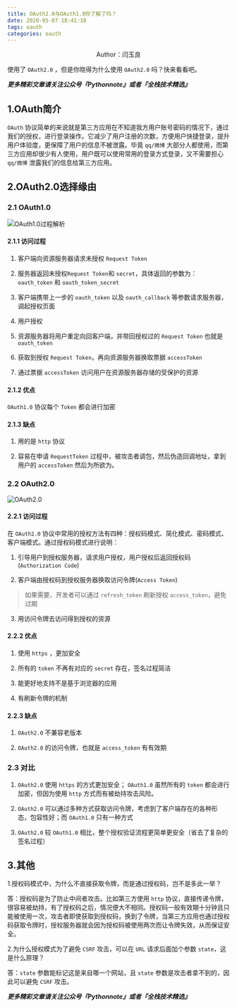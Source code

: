 ```yaml
---
title: OAuth2.0与OAuth1.0你了解了吗？
date: 2020-05-07 18:41:18
tags: oauth
categories: oauth
---
```


<center>Author：闫玉良</center>

使用了 `OAuth2.0` ，但是你晓得为什么使用 `OAuth2.0` 吗？快来看看吧。

<!--more-->

***更多精彩文章请关注公众号『Pythonnote』或者『全栈技术精选』***

## 1.OAuth简介

`OAuth` 协议简单的来说就是第三方应用在不知道我方用户账号密码的情况下，通过我们的授权，进行登录操作。它减少了用户注册的次数，方便用户快捷登录，提升用户体验度，更保障了用户的信息不被泄露。毕竟 `qq/微博` 大部分人都使用，而第三方应用却很少有人使用，用户既可以使用常用的登录方式登录，又不需要担心  `qq/微博`  泄露我们的信息给第三方应用。

## 2.OAuth2.0选择缘由

### 2.1 OAuth1.0

![OAuth1.0过程解析](https://img-blog.csdnimg.cn/20190521200756553.png?x-oss-process=image/watermark,type_ZmFuZ3poZW5naGVpdGk,shadow_10,text_aHR0cHM6Ly9ibG9nLmNzZG4ubmV0L2l2b2xjYW5v,size_16,color_FFFFFF,t_70)

#### 2.1.1 访问过程

1) 客户端向资源服务器请求未授权 `Request Token`

2) 服务器返回未授权`Request Token`和 `secret`，具体返回的参数为：`oauth_token` 和 `oauth_token_secret`

3) 客户端携带上一步的 `oauth_token` 以及 `oauth_callback` 等参数请求服务器，调起授权页面

4) 用户授权

5) 资源服务器将用户重定向回客户端，并带回授权过的 `Request Token` 也就是 `oauth_token`

6) 获取到授权 `Request Token`，再向资源服务器换取票据  `accessToken` 

7) 通过票据 `accessToken` 访问用户在资源服务器存储的受保护的资源

#### 2.1.2 优点

 `OAuth1.0` 协议每个 `Token` 都会进行加密

####  2.1.3 缺点

1) 用的是 `http` 协议

2) 容易在申请 `RequestToken` 过程中，被攻击者调包，然后伪造回调地址，拿到用户的 `accessToken` 然后为所欲为。

### 2.2 OAuth2.0

![OAuth2.0](https://images0.cnblogs.com/blog2015/545673/201505/221134251825386.png)

#### 2.2.1 访问过程

在 `OAuth2.0` 协议中常用的授权方法有四种：授权码模式、简化模式、密码模式、客户端模式。通过授权码模式进行说明：

1) 引导用户到授权服务器，请求用户授权，用户授权后返回授权码(`Authorization Code`)

2) 客户端由授权码到授权服务器换取访问令牌(`Access Token`)

> 如果需要，开发者可以通过 `refresh_token` 刷新授权 `access_token`，避免过期

3) 用访问令牌去访问得到授权的资源

#### 2.2.2 优点

1) 使用 `https` ，更加安全

2) 所有的 `token` 不再有对应的 `secret` 存在，签名过程简洁

3) 能更好地支持不是基于浏览器的应用

4) 有刷新令牌的机制

#### 2.2.3 缺点

1) `OAuth2.0` 不兼容老版本

2) `OAuth2.0` 的访问令牌，也就是 `access_token` 有有效期

### 2.3 对比

1)  `OAuth2.0` 使用 `https` 的方式更加安全； `OAuth1.0` 虽然所有的 `token` 都会进行加密，但因为使用 `http` 方式而有被劫持攻击风险。

2)  `OAuth2.0` 可以通过多种方式获取访问令牌，考虑到了客户端存在的各种形态，包容性好；而  `OAuth1.0` 只有一种方式

3) `OAuth2.0` 较 `OAuth1.0` 相比，整个授权验证流程更简单更安全（省去了复杂的签名过程）

## 3.其他

1.授权码模式中，为什么不直接获取令牌，而是通过授权码，岂不是多此一举？

答：授权码是为了防止中间者攻击。比如第三方使用 `http` 协议，直接传递令牌，很容易被劫持，有了授权码之后，情况便大不相同。授权码一般有效期十分钟且只能被使用一次，攻击者即使获取到授权码，换到了令牌，当第三方应用也通过授权码获取令牌时，授权服务器就会因为授权码被使用两次而让令牌失效，从而保证安全。

2.为什么授权模式为了避免 `CSRF` 攻击，可以在 `URL` 请求后面加个参数 `state`，这是什么原理？

答：`state` 参数能标记这是来自哪一个网站，且 `state` 参数是攻击者拿不到的，因此可以避免 `CSRF` 攻击。



***更多精彩文章请关注公众号『Pythonnote』或者『全栈技术精选』***
